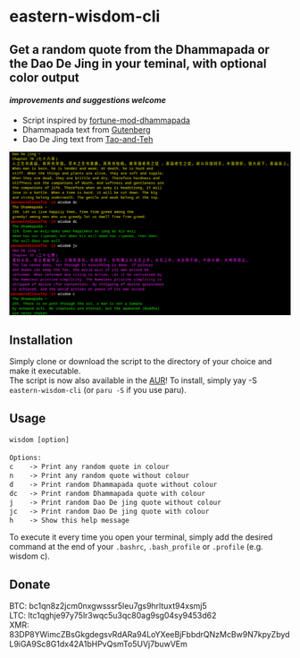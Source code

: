 # eastern-wisdom-cli
## Get a random quote from the Dhammapada or the Dao De Jing in your teminal, with optional color output
#### *improvements and suggestions welcome*  
- Script inspired by [fortune-mod-dhammapada](https://github.com/cpriyank/fortune-mod-dhammapada)  
- Dhammapada text from [Gutenberg](https://www.gutenberg.org/ebooks/2017)  
- Dao De Jing text from [Tao-and-Teh](https://github.com/qiutian00/Tao-and-Teh/blob/master/source/Tao-and-Teh-en.md)  

![Example output](/example/example.png)
## Installation
Simply clone or download the script to the directory of your choice and make it executable.  
The script is now also available in the [AUR](https://aur.archlinux.org/packages/eastern-wisdom-cli)!
To install, simply yay -S ``eastern-wisdom-cli`` (or ``paru -S`` if you use paru).
## Usage
```
wisdom [option]

Options:
c    -> Print any random quote in colour
n    -> Print any random quote without colour
d    -> Print random Dhammapada quote without colour
dc   -> Print random Dhammapada quote with colour
j    -> Print random Dao De jing quote without colour
jc   -> Print random Dao De jing quote with colour
h    -> Show this help message
```
To execute it every time you open your terminal, simply add the desired command at the end of your ``.bashrc``, ``.bash_profile`` or ``.profile`` (e.g. wisdom c).
## Donate
BTC: bc1qn8z2jcm0nxgwsssr5leu7gs9hrltuxt94xsmj5  
LTC: ltc1qghje97y75lr3wqc5u3qc80ag9sg04sy9453d62  
XMR: 83DP8YWimcZBsGkgdegsvRdARa94LoYXeeBjFbbdrQNzMcBw9N7kpyZbydL9iGA9Sc8G1dx42A1bHPvQsmTo5UVj7buwVEm

